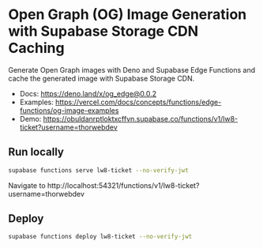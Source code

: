 # Open Graph (OG) Image Generation with Supabase Storage CDN Caching

Generate Open Graph images with Deno and Supabase Edge Functions and cache the generated image with Supabase Storage CDN.

- Docs: https://deno.land/x/og_edge@0.0.2
- Examples: https://vercel.com/docs/concepts/functions/edge-functions/og-image-examples
- Demo: https://obuldanrptloktxcffvn.supabase.co/functions/v1/lw8-ticket?username=thorwebdev

## Run locally

```bash
supabase functions serve lw8-ticket --no-verify-jwt
```

Navigate to http://localhost:54321/functions/v1/lw8-ticket?username=thorwebdev

## Deploy

```bash
supabase functions deploy lw8-ticket --no-verify-jwt
```
